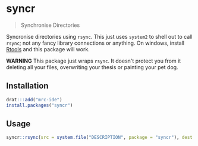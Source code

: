 # syncr

> Synchronise Directories

Syncronise directories using `rsync`.  This just uses `system2` to shell out to call `rsync`; not any fancy library connections or anything.  On windows, install [Rtools](http://cran.r-project.org/bin/windows/Rtools) and this package will work.

**WARNING** This package just wraps `rsync`.  It doesn't protect you from it deleting all your files, overwriting your thesis or painting your pet dog.

## Installation

```r
drat:::add("mrc-ide")
install.packages("syncr")
```

## Usage

```r
syncr::rsync(src = system.file("DESCRIPTION", package = "syncr"), dest = tempfile(), dry_run = TRUE)
```
